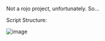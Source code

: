 Not a rojo project, unfortunately. So...

Script Structure:

![image](https://user-images.githubusercontent.com/74130881/132091774-45c2256b-bc47-436a-829c-7c3c44201252.png)
